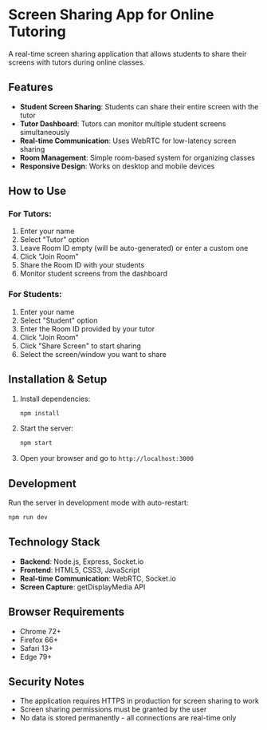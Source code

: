 # Screen Sharing App for Online Tutoring

A real-time screen sharing application that allows students to share their screens with tutors during online classes.

## Features

- **Student Screen Sharing**: Students can share their entire screen with the tutor
- **Tutor Dashboard**: Tutors can monitor multiple student screens simultaneously
- **Real-time Communication**: Uses WebRTC for low-latency screen sharing
- **Room Management**: Simple room-based system for organizing classes
- **Responsive Design**: Works on desktop and mobile devices

## How to Use

### For Tutors:
1. Enter your name
2. Select "Tutor" option
3. Leave Room ID empty (will be auto-generated) or enter a custom one
4. Click "Join Room"
5. Share the Room ID with your students
6. Monitor student screens from the dashboard

### For Students:
1. Enter your name
2. Select "Student" option
3. Enter the Room ID provided by your tutor
4. Click "Join Room"
5. Click "Share Screen" to start sharing
6. Select the screen/window you want to share

## Installation & Setup

1. Install dependencies:
   ```bash
   npm install
   ```

2. Start the server:
   ```bash
   npm start
   ```

3. Open your browser and go to `http://localhost:3000`

## Development

Run the server in development mode with auto-restart:
```bash
npm run dev
```

## Technology Stack

- **Backend**: Node.js, Express, Socket.io
- **Frontend**: HTML5, CSS3, JavaScript
- **Real-time Communication**: WebRTC, Socket.io
- **Screen Capture**: getDisplayMedia API

## Browser Requirements

- Chrome 72+
- Firefox 66+
- Safari 13+
- Edge 79+

## Security Notes

- The application requires HTTPS in production for screen sharing to work
- Screen sharing permissions must be granted by the user
- No data is stored permanently - all connections are real-time only